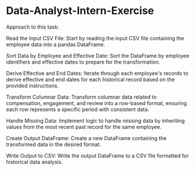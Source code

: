 # Data-Analyst-Intern-Exercise
Approach to this task:

Read the Input CSV File: Start by reading the input CSV file containing the employee data into a pandas DataFrame.

Sort Data by Employee and Effective Date: Sort the DataFrame by employee identifiers and effective dates to prepare for the transformation.

Derive Effective and End Dates: Iterate through each employee's records to derive effective and end dates for each historical record based on the provided instructions.

Transform Columnar Data: Transform columnar data related to compensation, engagement, and review into a row-based format, ensuring each row represents a specific period with consistent data.

Handle Missing Data: Implement logic to handle missing data by inheriting values from the most recent past record for the same employee.

Create Output DataFrame: Create a new DataFrame containing the transformed data in the desired format.

Write Output to CSV: Write the output DataFrame to a CSV file formatted for historical data analysis.
